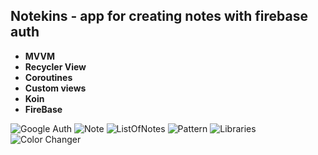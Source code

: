 Notekins - app for creating notes with firebase auth
----------
- **MVVM**
- **Recycler View**
- **Coroutines**
- **Custom views**
- **Koin**
- **FireBase**

![](https://github.com/Sankovskij/Notekins/blob/master/screen1.jpg "Google Auth")
![](https://github.com/Sankovskij/Notekins/blob/master/screen2.jpg "Note")
![](https://github.com/Sankovskij/Notekins/blob/master/screen3.jpg "ListOfNotes")
![](https://github.com/Sankovskij/Notekins/blob/master/screen4.jpg "Pattern")
![](https://github.com/Sankovskij/Notekins/blob/master/screen5.jpg "Libraries")
![](https://github.com/Sankovskij/Notekins/blob/master/screen6.jpg "Color Changer")
